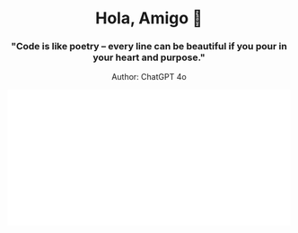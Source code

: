 <h1 align="center">Hola, Amigo 👋</h1>

<h3 align="center">
"Code is like poetry – every line can be beautiful if you pour in your heart and purpose."</h3>

<p align="center">Author: ChatGPT 4o</P>

![Wakatime Stats](/metrics.plugin.wakatime.svg)
